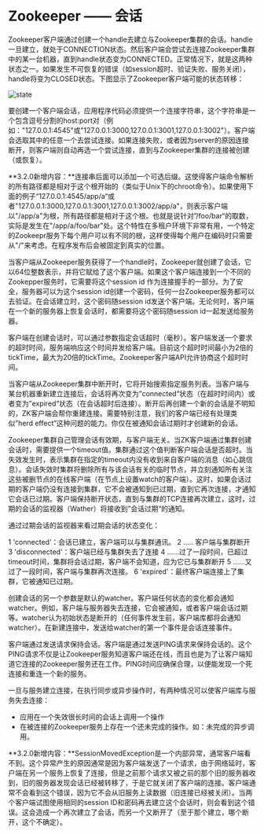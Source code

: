 Zookeeper —— 会话
==

Zookeeper客户端通过创建一个handle去建立与Zookeeper集群的会话。handle一旦建立，就处于CONNECTION状态。然后客户端会尝试去连接Zookeeper集群中的某一台机器，直到handle状态变为CONNECTED。正常情况下，就是这两种状态之一。如果发生不可恢复的错误（如session超时、验证失败、服务关闭），handle将变为CLOSED状态。下图显示了Zookeeper客户端可能的状态转移：

![state](http://zookeeper.apache.org/doc/r3.4.6/images/state_dia.jpg)


要创建一个客户端会话，应用程序代码必须提供一个连接字符串，这个字符串是一个包含逗号分割的host:port对（例如："127.0.0.1:4545"或"127.0.0.1:3000,127.0.0.1:3001,127.0.0.1:3002"）。客户端会选取其中的任意一个去尝试连接。如果连接失败，或者因为server的原因连接断开，则客户端则自动再选一个尝试连接，直到与Zookeeper集群的连接被创建（或恢复）。

**3.2.0新增内容：**连接串后面可以添加一个可选后缀。这使得客户端命令解析的所有路径都是相对于这个根开始的（类似于Unix下的chroot命令）。如果使用下面的例子“127.0.0.1:4545/app/a“或者"127.0.0.1:3000,127.0.0.1:3001,127.0.0.1:3002/app/a"，则表示客户端以"/app/a"为根，所有路径都是相对于这个根。也就是说针对”/foo/bar“的取数，实际是发生在"/app/a/foo/bar"处。这个特性在多租户环境下非常有用，一个特定的Zookeepr服务下每个用户可以有不同的根，这样使得每个用户在编码时只需要从"/"来考虑。在程序发布后会被固定到真实的位置。

当客户端从Zookeeper服务获得了一个handle时，Zookeeper就创建了会话，它以64位整数表示，并将它赋给了这个客户端。如果这个客户端连接到一个不同的Zookepper服务时，它需要将这个session id 作为连接握手的一部分。为了安全，服务器可以为这个session id创建一个密码，任何一台Zookeeper服务都可以去验证。在会话建立时，这个密码随session id发送个客户端。无论何时，客户端在一个新的服务器上恢复会话时，都需要将这个密码随session id一起发送给服务器。

客户端在创建会话时，可以通过参数指定会话超时（毫秒）。客户端发送一个要求的超时时间，服务端响应这个时间并发给客户端。目前这个超时时间最小为2倍的tickTime，最大为20倍的tickTime。Zookeeper客户端API允许协商这个超时时间。

当客户端从Zookeeper集群中断开时，它将开始搜索指定服务列表。当客户端与某台机器重新建立连接后，会话将再次变为”connected“状态（在超时时间内）或者变为”expired“状态（在会话超时后连接）。断开后再创建一个新的会话是不明知的，ZK客户端会帮你重建连接。需要特别注意，我们的客户端已经有处理类似”herd effect“这种问题的能力。你仅在被通知会话过期时才创建新的会话。

Zookeeper集群自己管理会话有效期，与客户端无关。当ZK客户端通过集群创建会话时，需要提供一个timeout值。集群通过这个值判断客户端会话是否超时。当失效发生时，表示集群在指定的timeout内没有收到来自客户端的消息（如心跳信息）。会话失效时集群将删除所有与该会话有关的临时节点，并立刻通知所有关注这些被删节点的在线客户端（在节点上设置watch的客户端）。这时，如果会话过期的客户端仍没有连接到集群，它不会被通知到已过期，直到它再次连接，才通知它会话已过期。客户端保持断开状态，直到与集群的TCP连接再次建立，这时，过期的会话的监视器（Wather）将接收到”会话过期“的通知。

通过过期会话的监视器来看过期会话的状态变化：

1	'connected'：会话已建立，客户端可以与集群通讯。
2	..... 客户端与集群断开
3	'disconnected'：客户端已经与集群失去了连接
4	......过了一段时间，已超过timeout时间，集群将会话过期，客户端不会知道，应为它已与集群断开
5	......又过了一段时间，客户端与集群再次连接。
6	'expired'：最终客户端连接上了集群，它被通知已过期。


创建会话的另一个参数是默认的watcher。客户端任何状态的变化都会通知watcher。例如，客户端与服务器失去连接，它会被通知，或者客户端会话过期等。watcher认为初始状态是断开的（任何事件发生前，客户端库都将会通知watcher）。在新建连接中，发送给watcher的第一个事件是会话连接事件。

客户端通过发送请求保持会话。客户端是通过发送PING请求来保持会话的。这个PING请求不仅是让Zookeeper服务知道客户端还在线，而且也是为了让客户端知道它连接的Zookeeper服务还在工作。PING时间应确保合理，以便能发现一个死连接和重连一个新的服务。

一旦与服务建立连接，在执行同步或异步操作时，有两种情况可以使客户端库与服务失去连接：

- 应用在一个失效很长时间的会话上调用一个操作
- 在被连接的Zookeeper服务上存在一个还未完成的操作。如：未完成的异步调用。

**3.2.0新增内容：**SessionMovedException是一个内部异常，通常客户端看不到。这个异常产生的原因通常是因为客户端发送了一个请求，由于网络延时，客户端在另一个服务上恢复了连接，但是之前那个请求又被之前的那个旧的服务器收到，旧的服务器发现会话已经被转移了，于是它就关闭了客户端的连接。客户端通常不会看到这个错误，因为它不会从旧服务上读数据（旧连接已经被关闭）。当两个客户端试图使用相同的session ID和密码再去建立这个会话时，则会看到这个错误。这会造成一个再次建立了会话，而另一个又断开了（至于那个建立，哪个断开，这个不确定）。

